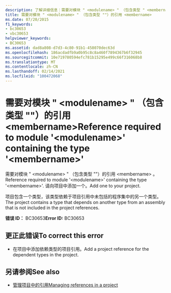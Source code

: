 ```yaml
---
description: 了解详细信息：需要对模块 " <modulename> " （包含类型 " <membername> "）的引用
title: 需要对模块 " <modulename> " （包含类型 ""）的引用 <membername>
ms.date: 07/20/2015
f1_keywords:
- bc30653
- vbc30653
helpviewer_keywords:
- BC30653
ms.assetid: dad8a808-d7d3-4c80-91b1-458070dec63d
ms.openlocfilehash: 186acdadfb9a0b95c8c8a460f7894367b6f32945
ms.sourcegitcommit: 10e719780594efc781b15295e499c66f316068b8
ms.translationtype: MT
ms.contentlocale: zh-CN
ms.lasthandoff: 02/14/2021
ms.locfileid: "100472068"
---
```

# <a name="reference-required-to-module-modulename-containing-the-type-membername"></a><span data-ttu-id="b85c6-103">需要对模块 " \<modulename> " （包含类型 ""）的引用 \<membername></span><span class="sxs-lookup"><span data-stu-id="b85c6-103">Reference required to module '\<modulename>' containing the type '\<membername>'</span></span>

<span data-ttu-id="b85c6-104">需要对模块 " \<modulename> " （包含类型 ""）的引用 \<membername> 。</span><span class="sxs-lookup"><span data-stu-id="b85c6-104">Reference required to module '\<modulename>' containing the type '\<membername>'.</span></span> <span data-ttu-id="b85c6-105">请向项目中添加一个。</span><span class="sxs-lookup"><span data-stu-id="b85c6-105">Add one to your project.</span></span>  
  
 <span data-ttu-id="b85c6-106">项目包含一个类型，该类型依赖于项目引用中未包括的程序集中的另一个类型。</span><span class="sxs-lookup"><span data-stu-id="b85c6-106">The project contains a type that depends on another type from an assembly that is not included in the project references.</span></span>  
  
 <span data-ttu-id="b85c6-107">**错误 ID：** BC30653</span><span class="sxs-lookup"><span data-stu-id="b85c6-107">**Error ID:** BC30653</span></span>  
  
## <a name="to-correct-this-error"></a><span data-ttu-id="b85c6-108">更正此错误</span><span class="sxs-lookup"><span data-stu-id="b85c6-108">To correct this error</span></span>  
  
- <span data-ttu-id="b85c6-109">在项目中添加依赖类型的项目引用。</span><span class="sxs-lookup"><span data-stu-id="b85c6-109">Add a project reference for the dependent types in the project.</span></span>  
  
## <a name="see-also"></a><span data-ttu-id="b85c6-110">另请参阅</span><span class="sxs-lookup"><span data-stu-id="b85c6-110">See also</span></span>

- [<span data-ttu-id="b85c6-111">管理项目中的引用</span><span class="sxs-lookup"><span data-stu-id="b85c6-111">Managing references in a project</span></span>](/visualstudio/ide/managing-references-in-a-project)
